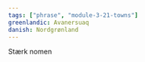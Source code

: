 ```yaml
---
tags: ["phrase", "module-3-21-towns"]
greenlandic: Avanersuaq
danish: Nordgrønland
---
```

Stærk nomen